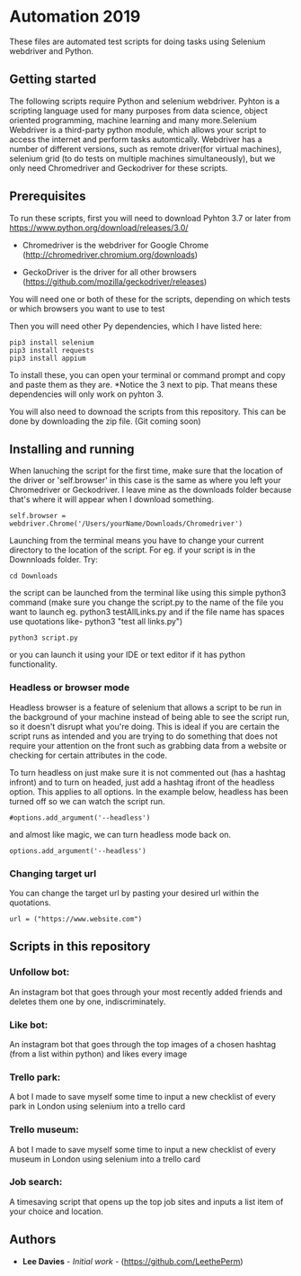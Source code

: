 # Automation 2019

These files are automated test scripts for doing tasks using Selenium webdriver and Python.

## Getting started

The following scripts require Python and selenium webdriver. Pyhton is a scripting language used for many purposes from data science, object oriented programming, machine learning and many more.Selenium Webdriver is a third-party python module, which allows your script to access the internet and perform tasks automtically. Webdriver has a number of different versions, such as remote driver(for virtual machines), selenium grid (to do tests on multiple machines simultaneously), but we only need Chromedriver and Geckodriver for these scripts.

## Prerequisites
To run these scripts, first you will need to download Pyhton 3.7 or later from https://www.python.org/download/releases/3.0/

* Chromedriver is the webdriver for Google Chrome 
(http://chromedriver.chromium.org/downloads)

* GeckoDriver is the driver for all other browsers
(https://github.com/mozilla/geckodriver/releases)

You will need one or both of these for the scripts, depending on which tests or which browsers you want to use to test

Then you will need other Py dependencies, which I have listed here:
```
pip3 install selenium
pip3 install requests
pip3 install appium
```

To install these, you can open your terminal or command prompt and copy and paste them as they are.
*Notice the 3 next to pip. That means these dependencies will only work on pyhton 3.

You will also need to downoad the scripts from this repository. This can be done by downloading the zip file. (Git coming soon)

## Installing and running

When lanuching the script for the first time, make sure that the location of the driver or 'self.browser' in this case is the same as where you left your Chromedriver or Geckodriver. I leave mine as the downloads folder because that's where it will appear when I download something.

```
self.browser = webdriver.Chrome('/Users/yourName/Downloads/Chromedriver')
```
Launching from the terminal means you have to change your current directory to the location of the script. For eg. if your script is in the Downnloads folder. Try:
```
cd Downloads
```

the script can be launched from the terminal like using this simple python3 command (make sure you change the script.py to the name of the file you want to launch eg. python3 testAllLinks.py and if the file name has spaces use quotations like- python3 "test all links.py")

```
python3 script.py
```
or you can launch it using your IDE or text editor if it has python functionality.

### Headless or browser mode

Headless browser is a feature of selenium that allows a script to be run in the background of your machine instead of being able to see the script run, so it doesn't disrupt what you're doing. This is ideal if you are certain the script runs as intended and you are trying to do something that does not require your attention on the front such as grabbing data from a website or checking for certain attributes in the code. 

To turn headless on just make sure it is not commented out (has a hashtag infront) and to turn on headed, just add a hashtag ifront of the headless option. This applies to all options. In the example below, headless has been turned off so we can watch the script run.

```
#options.add_argument('--headless')
```

and almost like magic, we can turn headless mode back on.

```
options.add_argument('--headless')
```
### Changing target url

You can change the target url by pasting your desired url within the quotations.

```
url = ("https://www.website.com")
```

## Scripts in this repository

### Unfollow bot:
An instagram bot that goes through your most recently added friends and deletes them one by one, indiscriminately. 

### Like bot:
An instagram bot that goes through the top images of a chosen hashtag (from a list within python) and likes every image 

### Trello park:
A bot I made to save myself some time to input a new checklist of every park in London using selenium into a trello card

### Trello museum:
A bot I made to save myself some time to input a new checklist of every museum in London using selenium into a trello card

### Job search:
A timesaving script that opens up the top job sites and inputs a list item of your choice and location.

## Authors

* **Lee Davies** - *Initial work* - (https://github.com/LeethePerm)
